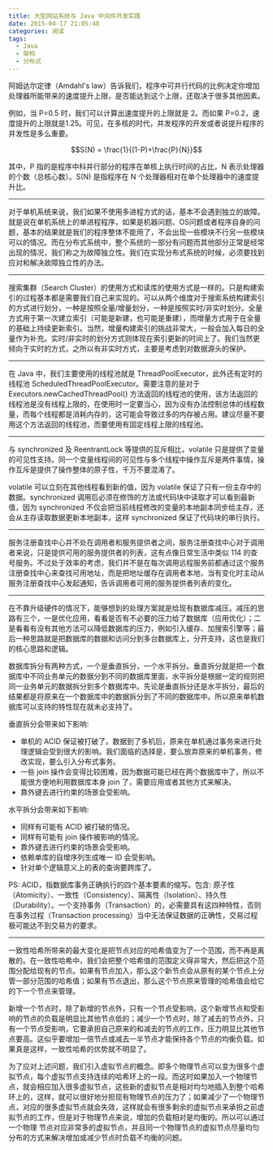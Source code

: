 ```yaml
---
title: 大型网站系统与 Java 中间件开发实践
date: 2015-04-17 21:05:48
categories: 阅读
tags:
  - Java
  - 架构
  - 分布式
---
```

阿姆达尔定律（Amdahl's law）告诉我们，程序中可并行代码的比例决定你增加处理器所能带来的速度提升上限，是否能达到这个上限，还取决于很多其他因素。

例如，当 P=0.5 时，我们可以计算出速度提升的上限就是 2。而如果 P=0.2，速度提升的上限就是1.25。可见，在多核的时代，并发程序的开发或者说提升程序的并发性是多么重要。

$$S(N) = \frac{1}{(1-P)+\frac{P}{N}}$$

其中，P 指的是程序中科并行部分的程序在单核上执行时间的占比，N 表示处理器的个数（总核心数）。S(N) 是指程序在 N 个处理器相对在单个处理器中的速度提升比。

---

对于单机系统来说，我们如果不使用多进程方式的话，基本不会遇到独立的故障。就是说在单机系统上的单进程程序，如果是机器问题、OS问题或者程序自身的问题，基本的结果就是我们的程序整体不能用了，不会出现一些模块不行另一些模块可以的情况。而在分布式系统中，整个系统的一部分有问题而其他部分正常是经常出现的情况，我们称之为故障独立性。我们在实现分布式系统的时候，必须要找到应对和解决故障独立性的办法。

---

搜索集群（Search Cluster）的使用方式和读库的使用方式是一样的。只是构建索引的过程基本都是需要我们自己来实现的。可以从两个维度对于搜索系统构建索引的方式进行划分，一种是按照全量/增量划分，一种是按照实时/非实时划分。全量方式用于第一次建立索引（可能是新建，也可能是重建），而增量方式用于在全量的基础上持续更新索引。当然，增量构建索引的挑战非常大，一般会加入每日的全量作为补充。实时/非实时的划分方式则体现在索引更新的时间上了。我们当然更倾向于实时的方式，之所以有非实时方式，主要是考虑到对数据源头的保护。

---

在 Java 中，我们主要使用的线程池就是 ThreadPoolExecutor，此外还有定时的线程池 ScheduledThreadPoolExecutor。需要注意的是对于 Executors.newCachedThreadPool() 方法返回的线程池的使用，该方法返回的线程池是没有线程上限的，在使用时一定要当心，因为没有办法控制总体的线程数量，而每个线程都是消耗内存的，这可能会导致过多的内存被占用。建议尽量不要用这个方法返回的线程池，而要使用有固定线程上限的线程池。

---

与 synchronized 及 ReentrantLock 等提供的互斥相比，volatile 只是提供了变量的可见性支持。同一个变量线程间的可见性与多个线程中操作互斥是两件事情，操作互斥是提供了操作整体的原子性，千万不要混淆了。

volatile 可以立刻在其他线程看到新的值，因为 volatile 保证了只有一份主存中的数据。synchronized 调用后必须在修饰的方法或代码块中读取才可以看到最新值，因为 synchronized 不仅会把当前线程修改的变量的本地副本同步给主存，还会从主存读取数据更新本地副本，这样 synchronized 保证了代码块的串行执行。

---

服务注册查找中心并不处在调用者和服务提供者之间，服务注册查找中心对于调用者来说，只是提供可用的服务提供者的列表，这有点像日常生活中类似 114 的查号服务。不过处于效率的考虑，我们并不是在每次调用远程服务前都通过这个服务注册查找中心来查找可用地址，而是把地址缓存在调用者本地，当有变化时主动从服务注册查找中心发起通知，告诉调用者可用的服务提供者列表的变化。

---

在不靠升级硬件的情况下，能够想到的处理方案就是给现有数据库减压。减压的思路有三个，一是优化应用，看看是否有不必要的压力给了数据库（应用优化）；二是看看有没有其他方法可以降低数据库的压力，例如引入缓存、加搜索引擎等；最后一种思路就是把数据库的数据和访问分到多台数据库上，分开支持，这也是我们的核心思路和逻辑。

数据库拆分有两种方式，一个是垂直拆分，一个水平拆分。垂直拆分就是把一个数据库中不同业务单元的数据分到不同的数据库里面，水平拆分是根据一定的规则把同一业务单元的数据拆分到多个数据库中。先论是垂直拆分还是水平拆分，最后的结果都是将原来在一个数据库中的数据拆分到了不同的数据库中。所以原来单机数据库可以支持的特性现在就未必支持了。

垂直拆分会带来如下影响: 

* 单机的 ACID 保证被打破了。数据到了多机后，原来在单机通过事务来进行处理逻辑会受到很大的影响。我们面临的选择是，要么放弃原来的单机事务，修改实现，要么引入分布式事务。
* 一些 join 操作会变得比较困难，因为数据可能已经在两个数据库中了，所以不能很方便地利用数据库本身 join 了，需要应用或者其他方式来解决。
* 靠外键去进行约束的场景会受影响。

水平拆分会带来如下影响: 

* 同样有可能有 ACID 被打破的情况。
* 同样有可能有 join 操作被影响的情况。
* 靠外键去进行约束的场景会受影响。
* 依赖单库的自增序列生成唯一 ID 会受影响。
* 针对单个逻辑意义上的表的查询要跨库了。

PS: ACID，指数据库事务正确执行的四个基本要素的缩写。包含: 原子性（Atomicity）、一致性（Consistency）、隔离性（Isolation）、持久性（Durability）。一个支持事务（Transaction）的，必需要具有这四种特性，否则在事务过程（Transaction processing）当中无法保证数据的正确性，交易过程极可能达不到交易方的要求。

---

一致性哈希所带来的最大变化是把节点对应的哈希值变为了一个范围，而不再是离散的。在一致性哈希中，我们会把整个哈希值的范围定义得非常大，然后把这个范围分配给现有的节点。如果有节点加入，那么这个新节点会从原有的某个节点上分管一部分范围的哈希值；如果有节点退出，那么这个节点原来管理的哈希值会给它的下一个节点来管理。

新增一个节点时，除了新增的节点外，只有一个节点受影响，这个新增节点和受影响的节点的负载是明显比其他节点低的；减少一个节点时，除了减去的节点外，只有一个节点受影响，它要承担自己原来的和减去的节点的工作，压力明显比其他节点要高。这似乎要增加一倍节点或减去一半节点才能保持各个节点的均衡负载。如果真是这样，一致性哈希的优势就不明显了。

为了应对上述问题，我们引入虚拟节点的概念。即多个物理节点可以变为很多个虚拟节点，每个虚拟节点支持连续的哈希环上的一段。而这时如果加入一个物理节点，就会相应加入很多虚拟节点，这些新的虚拟节点是相对均匀地插入到整个哈希环上的，这样，就可以很好地分担现有物理节点的压力了；如果减少了一个物理节点，对应的很多虚拟节点就会失效，这样就会有很多剩余的虚拟节点来承担之前虚拟节点的工作，但是对于物理节点来说，增加的负载相对是均衡的。所以可以通过一个物理 节点对应非常多的虚拟节点，并且同一个物理节点的虚拟节点尽量均匀分布的方式来解决增加或减少节点时负载不均衡的问题。